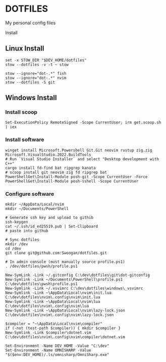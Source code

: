 # DOTFILES

My personal config files

Install 

## Linux Install

    set -x STOW_DIR "$DEV_HOME/dotfiles"
    stow --dotfiles -v -t ~ stow

    stow --ignore="dot-.*" fish
    stow --ignore="dot-.*" nvim
    stow --dotfiles -S git

## Windows Install
 
### Install scoop

    Set-ExecutionPolicy RemoteSigned -Scope CurrentUser; irm get.scoop.sh | iex

### Install software

    winget install Microsoft.Powershell Git.Git neovim rustup zig.zig Microsoft.VisualStudio.2022.BuildTools
    # Run `Visual Studio Installer` and select "Desktop development with C++"
    cargo install fd-find bat ripgrep kanata
    # scoop install git neovim zig fd ripgrep bat
    PowerShellGet\Install-Module posh-git -Scope CurrentUser -Force
    PowerShellGet\Install-Module posh-sshell -Scope CurrentUser

### Configure software

    mkdir ~/AppData/Local/nvim
    mkdir ~/Documents/PowerShell

    # Generate ssh key and upload to githib
    ssh-keygen
    cat ~/.ssh/id_ed25519.pub | Set-Clipboard
    # paste into github

    # Sync dotfiles
    mkdir /dev
    cd /dev
    git clone git@github.com:Swoogan/dotfiles.git

    # In admin console (must manually source profile.ps1)
    . /dev/dotfiles/pwsh/profile.ps1

    New-SymLink -Link ~/.gitconfig C:\dev\dotfiles\git\dot-gitconfig
    New-Symlink -Link ~/Documents\PowerShell\profile.ps1 C:\dev\dotfiles\pwsh\profile.ps1
    New-Symlink -Link ~/.vsvimrc C:\dev\dotfiles\windows\_vsvimrc
    New-Symlink -Link ~\AppData\Local\nvim\init.lua C:\dev\dotfiles\nvim\.config\nvim\init.lua
    New-Symlink -Link ~\AppData\Local\nvim\lua C:\dev\dotfiles\nvim\.config\nvim\lua
    New-Symlink -Link ~\AppData\Local\nvim\lazy-lock.json C:\dev\dotfiles\nvim\.config\nvim\lazy-lock.json

    $compiler = "~\AppData\Local\nvim\compiler"
    if (-not (test-path $compiler)) { mkdir $compiler }
    New-Symlink -Link $compiler\dotnet.vim C:\dev\dotfiles\nvim\.config\nvim\compiler\dotnet.vim

    Set-Environment -Name DEV_HOME -Value "C:\dev"
    Set-Environment -Name OMNISHARP -Value "$($env:DEV_HOME)/.ls/omnisharp/OmniSharp.exe"
